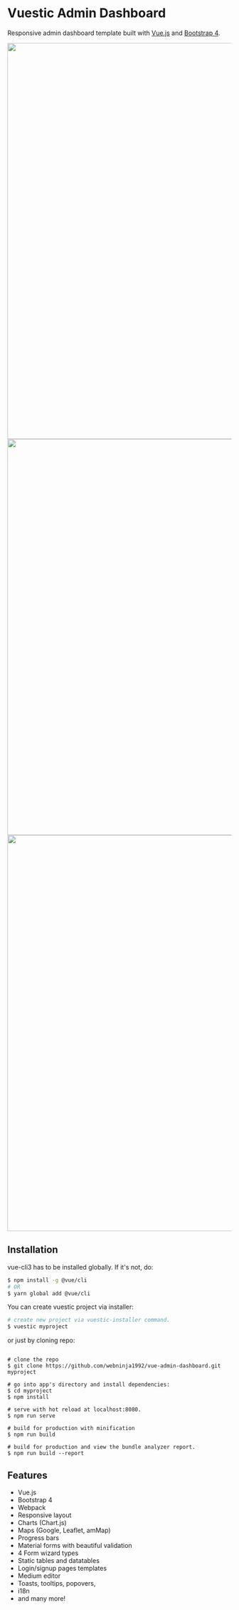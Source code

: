 # Vuestic Admin Dashboard

Responsive admin dashboard template built with [Vue.js](https://vuejs.org) and [Bootstrap 4](https://v4-alpha.getbootstrap.com). 

<p align="center">
  <a  target="_blank">
    <img src="https://github.com/webninja1992/vue-admin-dashboard/blob/master/Vue1.jpg" align="center" width="888px"/>
  </a>
  <a  target="_blank">
    <img src="https://github.com/webninja1992/vue-admin-dashboard/blob/master/Vue2.jpg" align="center" width="888px"/>
  </a>
  <a  target="_blank">
    <img src="https://github.com/webninja1992/vue-admin-dashboard/blob/master/Vue3.jpg" align="center" width="888px"/>
  </a>
</p>

## Installation

vue-cli3 has to be installed globally. If it's not, do:

```bash
$ npm install -g @vue/cli
# OR
$ yarn global add @vue/cli
```

You can create vuestic project via installer:

``` bash
# create new project via vuestic-installer command.
$ vuestic myproject

```

or just by cloning repo:  

```

# clone the repo
$ git clone https://github.com/webninja1992/vue-admin-dashboard.git myproject

# go into app's directory and install dependencies:
$ cd myproject
$ npm install

# serve with hot reload at localhost:8080.
$ npm run serve

# build for production with minification
$ npm run build

# build for production and view the bundle analyzer report.
$ npm run build --report
```

## Features
* Vue.js
* Bootstrap 4
* Webpack
* Responsive layout
* Charts (Chart.js)
* Maps (Google, Leaflet, amMap)
* Progress bars
* Material forms with beautiful validation
* 4 Form wizard types
* Static tables and datatables
* Login/signup pages templates
* Medium editor
* Toasts, tooltips, popovers,
* i18n
* and many more!

